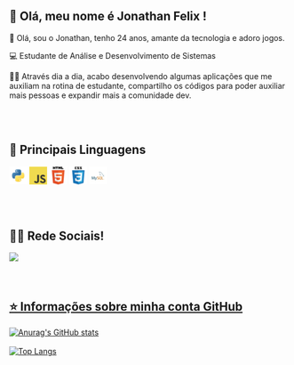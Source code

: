 ## 🤖 Olá, meu nome é <strong> Jonathan Felix !</strong>


🙋 Olá, sou o Jonathan, tenho 24 anos, amante da tecnologia e adoro jogos.  

💻 Estudante de Análise e Desenvolvimento de Sistemas 

👨‍💻 Através dia a dia, acabo desenvolvendo algumas aplicações que me auxiliam na rotina de estudante, compartilho os códigos para poder auxiliar mais pessoas e expandir mais a comunidade dev.


</br>
</br>

## 🚀 Principais Linguagens


<code><img height="32" src="https://raw.githubusercontent.com/github/explore/80688e429a7d4ef2fca1e82350fe8e3517d3494d/topics/python/python.png" alt="python"/></code>
<code><img height="32" src="https://raw.githubusercontent.com/github/explore/80688e429a7d4ef2fca1e82350fe8e3517d3494d/topics/javascript/javascript.png" alt="Javascript"/></code>
<code><img height="32" src="https://raw.githubusercontent.com/github/explore/80688e429a7d4ef2fca1e82350fe8e3517d3494d/topics/html/html.png" alt="HTML5"/></code>
<code><img height="32" src="https://raw.githubusercontent.com/github/explore/80688e429a7d4ef2fca1e82350fe8e3517d3494d/topics/css/css.png" alt="CSS"/></code>
<code><img height="32" src="https://raw.githubusercontent.com/github/explore/80688e429a7d4ef2fca1e82350fe8e3517d3494d/topics/mysql/mysql.png" alt="MySQL"/></code>

</br>
</br>


## 🧑‍💻 Rede Sociais!

 <div>
 <a href="https://www.linkedin.com/in/jonathan-felix-a7439119b/" target="_blank"><img height ="32" src="https://cdn-icons-png.flaticon.com/512/145/145807.png" target="_blank">
 
 </div>



</br>
</br>

## ⭐ Informações sobre minha conta GitHub
![Anurag's GitHub stats](https://github-readme-stats.vercel.app/api?username=JonaThFelix&show_icons=true&theme=dark)
</br>
</br>
[![Top Langs](https://github-readme-stats.vercel.app/api/top-langs/?username=JonaThFelix&layout=compact&theme=dark)](https://github.com/JonaThFelix/github-readme-stats)

</br>


